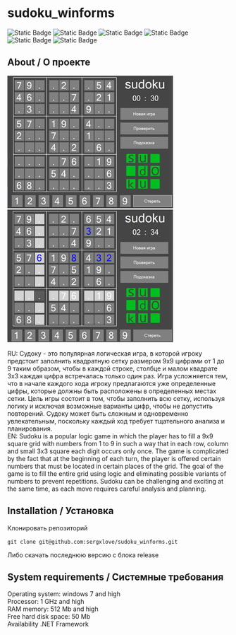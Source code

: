 # sudoku_winforms

![Static Badge](https://img.shields.io/badge/language-C%2B%2B-red)
![Static Badge](https://img.shields.io/badge/powered_by-NET_Framework_4.7.2-blue)
![Static Badge](https://img.shields.io/badge/platforms-Windows-purple)
![Static Badge](https://img.shields.io/badge/version-1.0-orange)
![Static Badge](https://img.shields.io/badge/developer-sergxlove-green)
![Static Badge](https://img.shields.io/badge/year-2023-green)

## About / О проекте
![screenshot_sudoku1](https://github.com/sergxlove/sudoku_winforms/blob/master/screenshots/screenshot1.png?raw=true)
![screenshot_sudoku2](https://github.com/sergxlove/sudoku_winforms/blob/master/screenshots/screenshots2.png?raw=true)

RU: Судоку - это популярная логическая игра, в которой игроку предстоит заполнить квадратную сетку размером 9x9 цифрами от 1 до 9 таким образом, чтобы в каждой строке, столбце и малом квадрате 3x3 каждая цифра встречалась только один раз. Игра усложняется тем, что в начале каждого хода игроку предлагаются уже определенные цифры, которые должны быть расположены в определенных местах сетки. Цель игры состоит в том, чтобы заполнить всю сетку, используя логику и исключая возможные варианты цифр, чтобы не допустить повторений. Судоку может быть сложным и одновременно увлекательным, поскольку каждый ход требует тщательного анализа и планирования. <br>  EN: Sudoku is a popular logic game in which the player has to fill a 9x9 square grid with numbers from 1 to 9 in such a way that in each row, column and small 3x3 square each digit occurs only once. The game is complicated by the fact that at the beginning of each turn, the player is offered certain numbers that must be located in certain places of the grid. The goal of the game is to fill the entire grid using logic and eliminating possible variants of numbers to prevent repetitions. Sudoku can be challenging and exciting at the same time, as each move requires careful analysis and planning.

## Installation / Установка
Клонировать репозиторий 
```git
git clone git@github.com:sergxlove/sudoku_winforms.git
```
Либо скачать последнюю версию с блока release

## System requirements / Системные требования
Operating system: windows 7 and high <br>
Processor: 1 GHz and high <br>
RAM memory: 512 Mb and high <br>
Free hard disk space: 50 Mb <br>
Availability .NET Framework <br>

